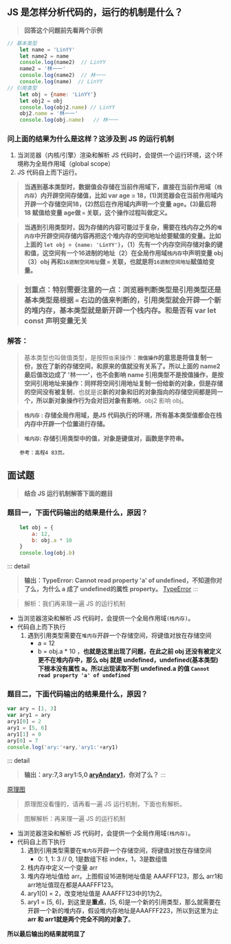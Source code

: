 ## JS 是怎样分析代码的，运行的机制是什么？
> **回答这个问题前先看两个示例**
``` js
// 基本类型
    let name = 'LinYY'
    let name2 = name
    console.log(name2)  // LinYY
    name2 = '林一一'
    console.log(name2)  // 林一一
    console.log(name)  // LinYY
// 引用类型
    let obj = {name: 'LinYY'}
    let obj2 = obj
    console.log(obj2.name) // LinYY
    obj2.name = '林一一'
    console.log(obj.name)   // 林一一
```
### 问上面的结果为什么是这样？这涉及到 JS 的运行机制
1. 当浏览器（内核/引擎）渲染和解析 JS 代码时，会提供一个运行环境，这个环境称为全局作用域（global scope）
2. JS 代码自上而下运行。
>__当遇到基本类型时，数据值会存储在当前作用域下，直接在当前作用域（`栈内存`）内开辟空间存储值，比如 var age = 18，(1)浏览器会在当前作用域内开辟一个存储空间18，(2)然后在作用域内声明一个变量 age。(3)最后将 18 赋值给变量 age做 `=` 关联，这个操作过程叫做定义。__

>__当遇到引用类型时，因为存储的内容可能过于复杂，需要在栈内存之外的`堆内存`中开辟空间存储内容再把这个堆内存的空间地址给要赋值的变量。比如上面的 `let obj = {name: 'LinYY'}`，（1）先有一个内存空间存储对象的键和值，这空间有一个16进制的地址（2）在全局作用域`栈内存`中声明变量 obj（3）obj 再和`16进制空间地址`做 `=` 关联，也就是将`16进制空间地址`赋值给变量。__

> ### __划重点：特别需要注意的一点：浏览器判断类型是引用类型还是基本类型是根据 `=` 右边的值来判断的，引用类型就会开辟一个新的堆内存，基本类型就是新开辟一个栈内存。和是否有 var let const 声明变量无关__

### 解答：
> 基本类型也叫做值类型，是按照`值`来操作：**`按值操作`的意思是将值复制一份，放在了新的存储空间，和原来的值就没有关系了。**所以上面的 name2 最后值改边成了 '林一一'，也不会影响 name
> 引用类型不是按值操作，是按空间引用地址来操作：同样**将空间引用地址复制一份给新的对象，但是存储的空间没有被复制**，也就是说**新的对象和旧的对象指向的存储空间都是同一个，所以新对象操作行为会对旧对象有影响**，obj2 影响 obj。


> __`栈内存` : 存储全局作用域，是JS 代码执行的环境，所有基本类型值都会在栈内存中开辟一个位置进行存储。__

> __`堆内存`: 存储引用类型中的值，对象是键值对，函数是字符串。__

``` !
    参考：高程4 83页。
```

## 面试题
> __结合 JS 运行机制解答下面的题目__
### 题目一，下面代码输出的结果是什么，原因？
```js
    let obj = {
        a: 12,
        b: obj.a * 10
    }
    console.log(obj.b)
```
::: detail
>__输出：TypeError: Cannot read property 'a' of undefined，不知道你对了么，为什么 a 成了 undefined的属性 property。__ [TypeError](./img/TypeError.jpg)
:::


> 解析：我们再来理一遍 JS 的运行机制
  * 当浏览器渲染和解析 JS 代码时，会提供一个全局作用域`(栈内存)`。
  * 代码自上而下执行
    1. 遇到引用类型需要在`堆内存`开辟一个存储空间，将键值对放在存储空间
        - a = 12
        - b = obj.a * 10 ，__也就是这里出现了问题，在此之前 obj 还没有被定义更不在堆内存中，那么 obj 就是 undefined，undefined(基本类型)下根本没有属性 a。所以出现读取不到 undefined.a 的值 `Cannot read property 'a' of undefined`__

### 题目二，下面代码输出的结果是什么，原因？
``` js
var ary = [1, 3]
var ary1 = ary
ary1[0] = 2
ary1 = [5, 6]
ary1[1] = 0
ary[0] = 7
console.log('ary:'+ary,'ary1:'+ary1)
```
::: detail
> __输出：ary:7,3 ary1:5,0    [aryAndary1](./img/aryAndary1.jpg)，你对了么？__
:::

[原理图](./img/JS流程图解.png)
> 原理图没看懂的，请再看一遍 JS 运行机制，下面也有解析。

> 图解解析：再来理一遍 JS 的运行机制
   * 当浏览器渲染和解析 JS 代码时，会提供一个全局作用域`(栈内存)`。
   * 代码自上而下执行
      1. 遇到引用类型需要在`堆内存`开辟一个存储空间，将键值对放在存储空间
         - 0: 1, 1: 3   // 0, 1是数组下标 index，1，3是数组值
      2. 栈内存中定义一个变量 arr
      3. 堆内存地址值给 arr。上图假设16进制地址值是 AAAFFF123，那么 arr1和arr地址值现在都是AAAFFF123。
      4. ary1[0] = 2，改变地址值是 AAAFFF123中的1为2。
      5. ary1 = [5, 6]，到这里是**重点**，[5, 6]是一个新的引用类型，那么就需要在开辟一个新的堆内存，假设堆内存地址是AAAFFF223，所以到这里为止 **arr 和 arr1就是两个完全不同的对象了**。

__所以最后输出的结果就明显了__